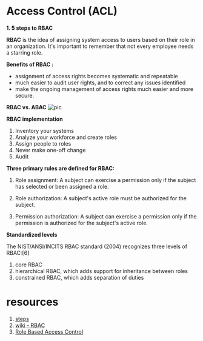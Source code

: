 # Access Control (ACL)

__1. **5 steps to RBAC**__

**RBAC** is the idea of assigning system access to users based on their role in an organization. It's important to remember that not every employee needs a starring role.   

**Benefits of RBAC :**
-  assignment of access rights becomes systematic and repeatable  
- much easier to audit user rights, and to correct any issues identified  
-  make the ongoing management of access rights much easier and more secure.


**RBAC vs. ABAC**
![pic](https://www.researchgate.net/publication/334813228/figure/tbl2/AS:786908552630277@1564625027682/Comparison-between-RBAC-and-ABAC-14.png)

**RBAC implementation**

1. Inventory your systems
2. Analyze your workforce and create roles
3. Assign people to roles
4. Never make one-off change
5. Audit



**Three primary rules are defined for RBAC:**
1. Role assignment: A subject can exercise a permission only if the subject has selected or been assigned a role.    
2. Role authorization: A subject's active role must be authorized for the subject.    

3. Permission authorization: A subject can exercise a permission only if the permission is authorized for the subject's active role. 

**Standardized levels**

The NIST/ANSI/INCITS RBAC standard (2004) recognizes three levels of RBAC:[6]

1. core RBAC 
2. hierarchical RBAC, which adds support for inheritance between roles
3. constrained RBAC, which adds separation of duties



# resources 
1. [steps](https://www.csoonline.com/article/3060780/5-steps-to-simple-role-based-access-control.html)
2. [wiki - RBAC](https://en.wikipedia.org/wiki/Role-based_access_control)
3. [Role Based Access Control](https://www.youtube.com/watch?v=C4NP8Eon3cA)
